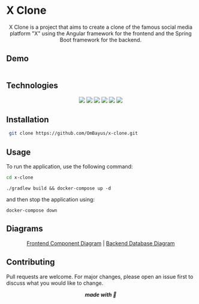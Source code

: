 # X Clone

<p align="center">
    X Clone is a project that aims to create a clone of the famous social media platform "X" using the Angular framework for the frontend and the Spring Boot framework for the backend.
</p>

## Demo

<p align="center">
<img src=" " />
</p>

## Technologies

<p align="center">
<img src="https://img.shields.io/badge/TypeScript-007ACC?style=for-the-badge&logo=typescript&logoColor=white" />
<img src="https://img.shields.io/badge/Angular-DD0031?style=for-the-badge&logo=angular&logoColor=white" />
<img src="https://img.shields.io/badge/PostgreSQL-316192?style=for-the-badge&logo=postgresql&logoColor=white" />
<img src="https://img.shields.io/badge/Spring_Boot-F2F4F9?style=for-the-badge&logo=spring-boot" />
<img src="https://img.shields.io/badge/Hibernate-59666C?style=for-the-badge&logo=Hibernate&logoColor=white" />
<img src="https://img.shields.io/badge/Docker-2CA5E0?style=for-the-badge&logo=docker&logoColor=white" />
</p>

## Installation

```bash
 git clone https://github.com/OmBayus/x-clone.git
```

## Usage

To run the application, use the following command:

```bash
cd x-clone
```

```shell
./gradlew build && docker-compose up -d
```

and then stop the application using:

```shell
docker-compose down
```

## Diagrams

<p align="center">
    <a href="https://lucid.app/lucidchart/a8c16c97-6608-4293-bab0-33b3ab81104a/">Frontend Component Diagram</a>
        | 
    <a href="https://lucid.app/lucidchart/a7a2aa84-582f-4c1f-b162-32f45e5f412b/">Backend Database Diagram</a>
</p>

## Contributing

Pull requests are welcome. For major changes, please open an issue first to discuss what you would like to change.

<p align="center">
    <i>
        <b>
    made with 🤍
        </b>
    </i>
</p>

